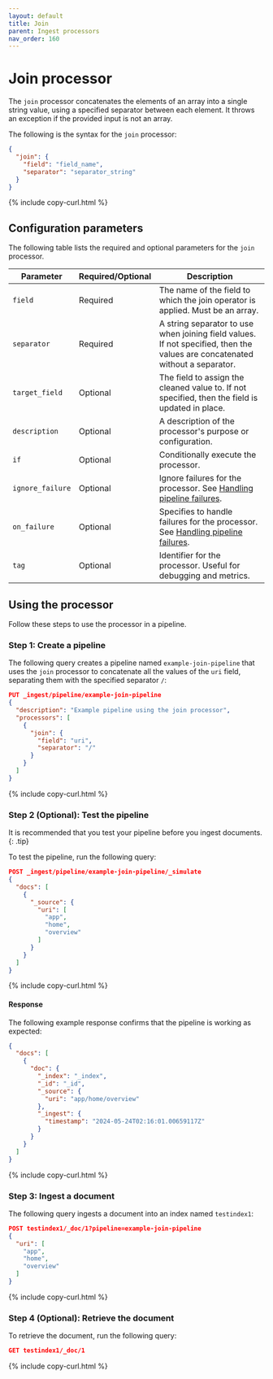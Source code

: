 ```yaml
---
layout: default
title: Join
parent: Ingest processors
nav_order: 160
---
```


# Join processor

The `join` processor concatenates the elements of an array into a single string value, using a specified separator between each element. It throws an exception if the provided input is not an array.

The following is the syntax for the `join` processor:

```json
{
  "join": {
    "field": "field_name",
    "separator": "separator_string"
  }
}
```
{% include copy-curl.html %}

## Configuration parameters

The following table lists the required and optional parameters for the `join` processor.

Parameter | Required/Optional | Description |
|-----------|-----------|-----------|
`field` | Required | The name of the field to which the join operator is applied. Must be an array.
`separator` | Required | A string separator to use when joining field values. If not specified, then the values are concatenated without a separator.
`target_field` | Optional | The field to assign the cleaned value to. If not specified, then the field is updated in place.
`description` | Optional | A description of the processor's purpose or configuration.
`if` | Optional | Conditionally execute the processor.
`ignore_failure` | Optional | Ignore failures for the processor. See [Handling pipeline failures]({{site.url}}{{site.baseurl}}/ingest-pipelines/pipeline-failures/).
`on_failure` | Optional | Specifies to handle failures for the processor. See [Handling pipeline failures]({{site.url}}{{site.baseurl}}/ingest-pipelines/pipeline-failures/).
`tag` | Optional | Identifier for the processor. Useful for debugging and metrics.

## Using the processor

Follow these steps to use the processor in a pipeline.

### Step 1: Create a pipeline

The following query creates a pipeline named `example-join-pipeline` that uses the `join` processor to concatenate all the values of the `uri`  field, separating them with the specified separator `/`: 

```json
PUT _ingest/pipeline/example-join-pipeline  
{  
  "description": "Example pipeline using the join processor",  
  "processors": [  
    {  
      "join": {  
        "field": "uri",  
        "separator": "/"  
      }  
    }  
  ]  
}  
```
{% include copy-curl.html %}

### Step 2 (Optional): Test the pipeline

It is recommended that you test your pipeline before you ingest documents.
{: .tip}

To test the pipeline, run the following query:

```json
POST _ingest/pipeline/example-join-pipeline/_simulate  
{  
  "docs": [  
    {  
      "_source": {  
        "uri": [  
          "app",  
          "home",  
          "overview"  
        ]  
      }  
    }  
  ]  
}
```
{% include copy-curl.html %}

#### Response

The following example response confirms that the pipeline is working as expected:

```json
{  
  "docs": [  
    {  
      "doc": {  
        "_index": "_index",  
        "_id": "_id",  
        "_source": {  
          "uri": "app/home/overview"  
        },  
        "_ingest": {  
          "timestamp": "2024-05-24T02:16:01.00659117Z"  
        }  
      }  
    }  
  ]  
}  
```
{% include copy-curl.html %}

### Step 3: Ingest a document 

The following query ingests a document into an index named `testindex1`:

```json
POST testindex1/_doc/1?pipeline=example-join-pipeline  
{  
  "uri": [  
    "app",  
    "home",  
    "overview"  
  ]  
} 
```
{% include copy-curl.html %}

### Step 4 (Optional): Retrieve the document

To retrieve the document, run the following query:

```json
GET testindex1/_doc/1
```
{% include copy-curl.html %}
